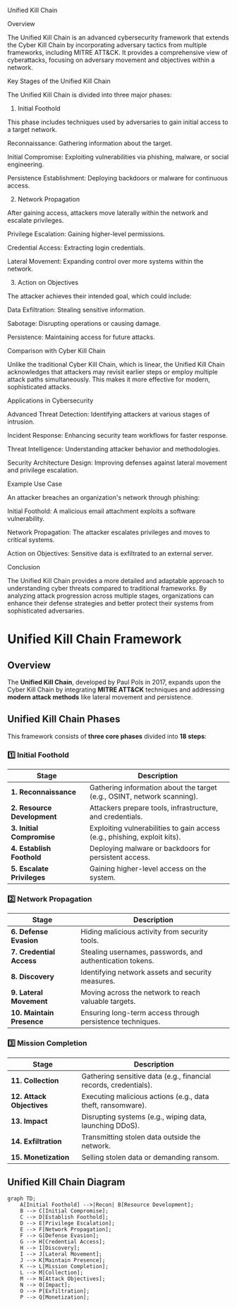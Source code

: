Unified Kill Chain

Overview

The Unified Kill Chain is an advanced cybersecurity framework that extends the Cyber Kill Chain by incorporating adversary tactics from multiple frameworks, including MITRE ATT&CK. It provides a comprehensive view of cyberattacks, focusing on adversary movement and objectives within a network.

Key Stages of the Unified Kill Chain

The Unified Kill Chain is divided into three major phases:

1. Initial Foothold

This phase includes techniques used by adversaries to gain initial access to a target network.

Reconnaissance: Gathering information about the target.

Initial Compromise: Exploiting vulnerabilities via phishing, malware, or social engineering.

Persistence Establishment: Deploying backdoors or malware for continuous access.

2. Network Propagation

After gaining access, attackers move laterally within the network and escalate privileges.

Privilege Escalation: Gaining higher-level permissions.

Credential Access: Extracting login credentials.

Lateral Movement: Expanding control over more systems within the network.

3. Action on Objectives

The attacker achieves their intended goal, which could include:

Data Exfiltration: Stealing sensitive information.

Sabotage: Disrupting operations or causing damage.

Persistence: Maintaining access for future attacks.

Comparison with Cyber Kill Chain

Unlike the traditional Cyber Kill Chain, which is linear, the Unified Kill Chain acknowledges that attackers may revisit earlier steps or employ multiple attack paths simultaneously. This makes it more effective for modern, sophisticated attacks.

Applications in Cybersecurity

Advanced Threat Detection: Identifying attackers at various stages of intrusion.

Incident Response: Enhancing security team workflows for faster response.

Threat Intelligence: Understanding attacker behavior and methodologies.

Security Architecture Design: Improving defenses against lateral movement and privilege escalation.

Example Use Case

An attacker breaches an organization's network through phishing:

Initial Foothold: A malicious email attachment exploits a software vulnerability.

Network Propagation: The attacker escalates privileges and moves to critical systems.

Action on Objectives: Sensitive data is exfiltrated to an external server.

Conclusion

The Unified Kill Chain provides a more detailed and adaptable approach to understanding cyber threats compared to traditional frameworks. By analyzing attack progression across multiple stages, organizations can enhance their defense strategies and better protect their systems from sophisticated adversaries.


# Unified Kill Chain Framework

## Overview
The **Unified Kill Chain**, developed by Paul Pols in 2017, expands upon the Cyber Kill Chain by integrating **MITRE ATT&CK** techniques and addressing **modern attack methods** like lateral movement and persistence.

## Unified Kill Chain Phases
This framework consists of **three core phases** divided into **18 steps**:

### 1️⃣ **Initial Foothold**
| Stage | Description |
|--------|------------|
| **1. Reconnaissance** | Gathering information about the target (e.g., OSINT, network scanning). |
| **2. Resource Development** | Attackers prepare tools, infrastructure, and credentials. |
| **3. Initial Compromise** | Exploiting vulnerabilities to gain access (e.g., phishing, exploit kits). |
| **4. Establish Foothold** | Deploying malware or backdoors for persistent access. |
| **5. Escalate Privileges** | Gaining higher-level access on the system. |

### 2️⃣ **Network Propagation**
| Stage | Description |
|--------|------------|
| **6. Defense Evasion** | Hiding malicious activity from security tools. |
| **7. Credential Access** | Stealing usernames, passwords, and authentication tokens. |
| **8. Discovery** | Identifying network assets and security measures. |
| **9. Lateral Movement** | Moving across the network to reach valuable targets. |
| **10. Maintain Presence** | Ensuring long-term access through persistence techniques. |

### 3️⃣ **Mission Completion**
| Stage | Description |
|--------|------------|
| **11. Collection** | Gathering sensitive data (e.g., financial records, credentials). |
| **12. Attack Objectives** | Executing malicious actions (e.g., data theft, ransomware). |
| **13. Impact** | Disrupting systems (e.g., wiping data, launching DDoS). |
| **14. Exfiltration** | Transmitting stolen data outside the network. |
| **15. Monetization** | Selling stolen data or demanding ransom. |

## Unified Kill Chain Diagram
```mermaid
graph TD;
    A[Initial Foothold] -->|Recon| B[Resource Development];
    B --> C[Initial Compromise];
    C --> D[Establish Foothold];
    D --> E[Privilege Escalation];
    E --> F[Network Propagation];
    F --> G[Defense Evasion];
    G --> H[Credential Access];
    H --> I[Discovery];
    I --> J[Lateral Movement];
    J --> K[Maintain Presence];
    K --> L[Mission Completion];
    L --> M[Collection];
    M --> N[Attack Objectives];
    N --> O[Impact];
    O --> P[Exfiltration];
    P --> Q[Monetization];
    